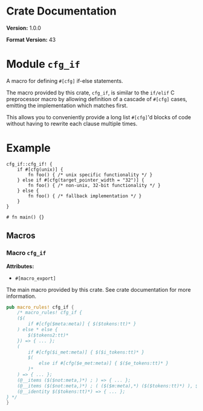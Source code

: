 # Crate Documentation

**Version:** 1.0.0

**Format Version:** 43

# Module `cfg_if`

A macro for defining `#[cfg]` if-else statements.

The macro provided by this crate, `cfg_if`, is similar to the `if/elif` C
preprocessor macro by allowing definition of a cascade of `#[cfg]` cases,
emitting the implementation which matches first.

This allows you to conveniently provide a long list `#[cfg]`'d blocks of code
without having to rewrite each clause multiple times.

# Example

```
cfg_if::cfg_if! {
    if #[cfg(unix)] {
        fn foo() { /* unix specific functionality */ }
    } else if #[cfg(target_pointer_width = "32")] {
        fn foo() { /* non-unix, 32-bit functionality */ }
    } else {
        fn foo() { /* fallback implementation */ }
    }
}

# fn main() {}
```

## Macros

### Macro `cfg_if`

**Attributes:**

- `#[macro_export]`

The main macro provided by this crate. See crate documentation for more
information.

```rust
pub macro_rules! cfg_if {
    /* macro_rules! cfg_if {
    ($(
        if #[cfg($meta:meta)] { $($tokens:tt)* }
    ) else * else {
        $($tokens2:tt)*
    }) => { ... };
    (
        if #[cfg($i_met:meta)] { $($i_tokens:tt)* }
        $(
            else if #[cfg($e_met:meta)] { $($e_tokens:tt)* }
        )*
    ) => { ... };
    (@__items ($($not:meta,)*) ; ) => { ... };
    (@__items ($($not:meta,)*) ; ( ($($m:meta),*) ($($tokens:tt)*) ), $($rest:tt)*) => { ... };
    (@__identity $($tokens:tt)*) => { ... };
} */
}
```

